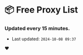 # :package: Free Proxy List
### Updated every 15 minutes.

- Last updated: `2024-10-08 09:37`

:heart:
